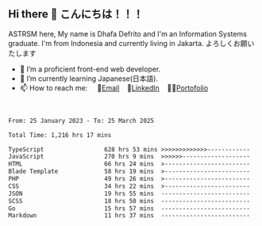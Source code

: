 ## Hi there 👋 こんにちは！！！
ASTRSM here, My name is Dhafa Defrito and I'm an Information Systems graduate. I'm from Indonesia and currently living in Jakarta. よろしくお願いたします

- 🔭 I’m a proficient front-end web developer.
- 🌱 I’m currently learning Japanese(日本語).
- 📫 How to reach me: &nbsp;&nbsp;&nbsp;&nbsp;📧[Email](ddefrito@gmail.com)&nbsp;&nbsp;&nbsp;&nbsp;💼[LinkedIn](https://www.linkedin.com/in/dhafa-defrita-rama-yudistira-9357a9229/)&nbsp;&nbsp;&nbsp;&nbsp;👨‍🎨[Portofolio](https://ddefrito.vercel.app/)
<br>
<!-- <p align="left">
<a href="https://github.com/ASTRSM">
  <img height="180em" src="https://github-readme-stats-eight-theta.vercel.app/api?username=ASTRSM&show_icons=true&theme=dracula&include_all_commits=true&count_private=true"/>
  <img height="180em" src="https://github-readme-stats-eight-theta.vercel.app/api/top-langs/?username=ASTRSM&layout=compact&langs_count=8&theme=dracula"/>
</a>
</p> -->

<!--START_SECTION:waka-->

```txt
From: 25 January 2023 - To: 25 March 2025

Total Time: 1,216 hrs 17 mins

TypeScript                 628 hrs 53 mins >>>>>>>>>>>>>------------   51.71 %
JavaScript                 270 hrs 9 mins  >>>>>>-------------------   22.21 %
HTML                       66 hrs 24 mins  >------------------------   05.46 %
Blade Template             58 hrs 19 mins  >------------------------   04.80 %
PHP                        49 hrs 26 mins  >------------------------   04.06 %
CSS                        34 hrs 22 mins  >------------------------   02.83 %
JSON                       19 hrs 55 mins  -------------------------   01.64 %
SCSS                       18 hrs 50 mins  -------------------------   01.55 %
Go                         15 hrs 57 mins  -------------------------   01.31 %
Markdown                   11 hrs 37 mins  -------------------------   00.96 %
```

<!--END_SECTION:waka-->
